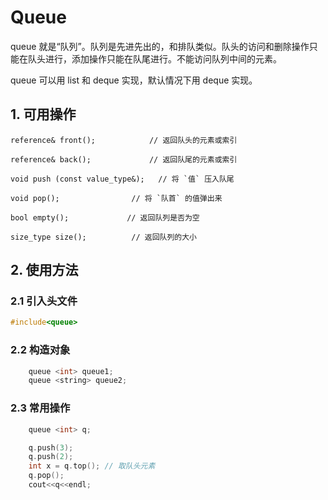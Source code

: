 # Queue
queue 就是“队列”。队列是先进先出的，和排队类似。队头的访问和删除操作只能在队头进行，添加操作只能在队尾进行。不能访问队列中间的元素。

queue 可以用 list 和 deque 实现，默认情况下用 deque 实现。

## 1. 可用操作
```
reference& front();	           // 返回队头的元素或索引

reference& back();	           // 返回队尾的元素或索引

void push (const value_type&);   // 将 `值` 压入队尾

void pop();                // 将 `队首` 的值弹出来

bool empty();             // 返回队列是否为空

size_type size();          // 返回队列的大小
```

## 2. 使用方法
### 2.1 引入头文件
``` c++
#include<queue>
```

### 2.2 构造对象
``` c++
    queue <int> queue1;
    queue <string> queue2;
```

### 2.3 常用操作
``` c++
    queue <int> q;

    q.push(3);
    q.push(2);
    int x = q.top(); // 取队头元素
    q.pop();
    cout<<q<<endl;
```

